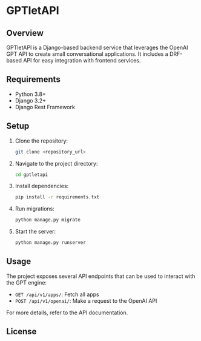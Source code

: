 # GPTletAPI

## Overview

GPTletAPI is a Django-based backend service that leverages the OpenAI GPT API to create small conversational applications. It includes a DRF-based API for easy integration with frontend services.

## Requirements

- Python 3.8+
- Django 3.2+
- Django Rest Framework

## Setup

1. Clone the repository:
   ```bash
   git clone <repository_url>
   ```

2. Navigate to the project directory:
   ```bash
   cd gptletapi
   ```

3. Install dependencies:
   ```bash
   pip install -r requirements.txt
   ```

4. Run migrations:
   ```bash
   python manage.py migrate
   ```

5. Start the server:
   ```bash
   python manage.py runserver
   ```

## Usage

The project exposes several API endpoints that can be used to interact with the GPT engine:

- `GET /api/v1/apps/`: Fetch all apps
- `POST /api/v1/openai/`: Make a request to the OpenAI API

For more details, refer to the API documentation.

## License

